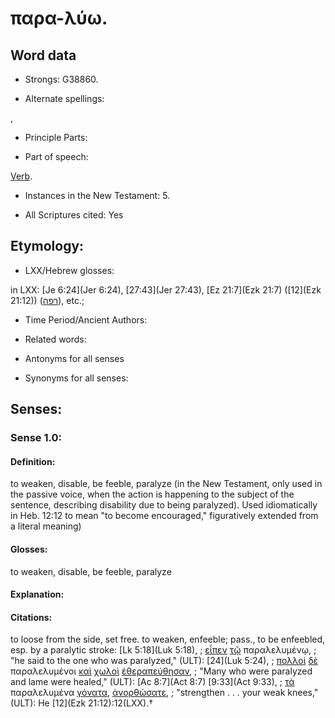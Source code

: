 # παρα-λύω.

<!-- Status: S2=NeedsReview -->
<!-- Lexica used for edits: BDAG, FFM, LN, A-S -->

## Word data

* Strongs: G38860.

* Alternate spellings:

,

* Principle Parts: 


* Part of speech: 

[Verb](http://ugg.readthedocs.io/en/latest/verb.html).

* Instances in the New Testament: 5.

* All Scriptures cited: Yes

## Etymology: 


* LXX/Hebrew glosses: 

in LXX: [Je 6:24](Jer 6:24), [27:43](Jer 27:43), [Ez 21:7](Ezk 21:7) ([12](Ezk 21:12)) ([רפה](//en-uhl/H7503)), etc.;

* Time Period/Ancient Authors: 


* Related words: 

* Antonyms for all senses

* Synonyms for all senses: 


## Senses: 


### Sense  1.0: 

#### Definition: 

to weaken, disable, be feeble, paralyze (in the New Testament, only used in the passive voice, when the action is happening to the subject of the sentence, describing disability due to being paralyzed).  Used idiomatically in Heb. 12:12 to mean "to become encouraged," figuratively extended from a literal meaning)

#### Glosses: 

to weaken, disable, be feeble, paralyze 

#### Explanation: 


#### Citations: 

to loose from the side, set free. to weaken, enfeeble; pass., to be enfeebled, esp. by a paralytic stroke: [Lk 5:18](Luk 5:18), 
; [εἶπεν](../G30040/01.md) [τῷ](../G35880/01.md) παραλελυμένῳ,
; "he said to the one who was paralyzed," (ULT):
[24](Luk 5:24), 
; [πολλοὶ](../G41830/01.md) [δὲ](../G11610/01.md) παραλελυμένοι [καὶ](../G25320/01.md) [χωλοὶ](../G55600/01.md) [ἐθεραπεύθησαν](../G23230/01.md),
; "Many who were paralyzed and lame were healed," (ULT):
[Ac 8:7](Act 8:7) [9:33](Act 9:33), 
; [τὰ](../G35880/01.md) παραλελυμένα [γόνατα](../G11190/01.md), [ἀνορθώσατε](../G04610/01.md),
; "strengthen . . . your weak knees," (ULT):
He [12](Ezk 21:12):12(LXX).†